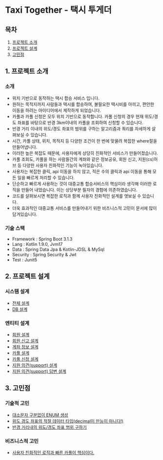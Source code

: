 # Taxi Together - 택시 투게더

## 목차
1. [프로젝트 소개](#1-프로젝트-소개)
2. [프로젝트 설계](#2-프로젝트-설계)
3. [고민점](#3-고민점)

## 1. 프로젝트 소개
### 소개
* 위치 기반으로 동작하는 택시 합승 서비스 입니다.
* 원하는 목적지까지 사람들과 택시를 합승하여, 불필요한 택시비를 아끼고, 편안한 이동을 하려는 아이디어에서 제작하게 되었습니다.
* 카풀과 카풀 신청은 모두 위치 기반으로 동작합니다. 카풀 신청의 경우 현재 위도/경도 좌표를 바탕으로 반경 3km이내의 카풀을 조회하여 신청할 수 있습니다.
* 반경 거리 이내의 위도/경도 좌표의 범위를 구하는 알고리즘과 쿼리를 자세하게 살펴보실 수 있습니다.
* 시간, 카풀 상태, 위치, 목적지 등 다양한 조건이 한 번에 맞물려 복잡한 where절을 만들어냅니다.
* 이러한 높은 복잡도 때문에, 사용자에게 상당히 친화적인 서비스가 만들어졌습니다.
* 카풀 조회도, 카풀을 하는 사람들간의 계좌와 같은 정보공유, 회원 신고, 지원(cs)허브 등 다양한 사용자 친화적인 기능이 녹아있습니다.
* 사용자는 복잡한 클릭, api 이동을 하지 않고, 적은 수의 클릭과 api 이동을 통해 모든 일을 빠르게 처리할 수 있습니다.
* 단순하고 빠르게 사용하는 것이 대중교통 합승서비스의 핵심이라 생각해 이러한 로직을 만들어 내었습니다. 이는 상당부분 필자의 경험에 의존하였습니다.
* 코드를 살펴보시면 복잡한 로직과 함께 사용자 친화적인 설계를 엿보실 수 있습니다.
* 더욱 효과적인 대중교통 서비스를 만들어내기 위한 비즈니스적 고민이 문서에 많이 담겨있습니다.
### 기술 스택
* Framework : Spring Boot 3.1.3
* Lang : Kotlin 1.9.0, Jvm17
* Data : Spring Data Jpa & Kotlin-JDSL & MySql
* Security : Spring Security & Jwt
* Test : Junit5

## 2. 프로젝트 설계
### 시스템 설계
* [전체 설계]()
* [DB 설계]()
### 엔티티 설계
* [회원 설계](https://github.com/liveforone/taxi_together/blob/master/Documents/MEMBER_DESIGN.md)
* [회원 신고 설계](https://github.com/liveforone/taxi_together/blob/master/Documents/REPORT_STATE_DESIGN.md)
* [계좌 정보 설계](https://github.com/liveforone/taxi_together/blob/master/Documents/BANKBOOK_DESIGN.md)
* [카풀 설계](https://github.com/liveforone/taxi_together/blob/master/Documents/CARPOOL_DESIGN.md)
* [카풀 신청 설계](https://github.com/liveforone/taxi_together/blob/master/Documents/CARPOOL_APPLICATION_DESIGN.md)
* [지원 의견(support) 설계](https://github.com/liveforone/taxi_together/blob/master/Documents/SUPPORT_OPINION_DESIGN.md)
* [지원 의견(support) 답변 설계]()

## 3. 고민점
### 기술적 고민
* [대소문자 구분없이 ENUM 생성](https://github.com/liveforone/taxi_together/blob/master/Documents/IGNORE_CASE_IN_ENUM.md)
* [위도 경도 좌표의 적절 데이터 타입(decimal이 만능이 아니다!)](https://github.com/liveforone/taxi_together/blob/master/Documents/LOCATION_DATA_TYPE.md)
* [반경 거리내의 위도/경도 좌표 범위 구하기](https://github.com/liveforone/taxi_together/blob/master/Documents/LOCATION_BASED_SYSTEM.md)
### 비즈니스적 고민
* [사용자 친화적인 로직과 빠른 카풀이 핵심이다.](https://github.com/liveforone/taxi_together/blob/master/Documents/CORE_OF_CARPOOL.md)